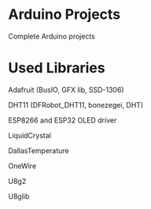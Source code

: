 # Arduino Projects
Complete Arduino projects 

# Used Libraries
Adafruit (BusIO, GFX lib, SSD-1306)

DHT11 (DFRobot_DHT11, bonezegei, DHT)

ESP8266 and ESP32 OLED driver

LiquidCrystal

DallasTemperature

OneWire

U8g2

U8glib
